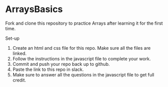 # ArraysBasics
Fork and clone this repository to practice Arrays after learning it for the first time.

Set-up
1. Create an html and css file for this repo.  Make sure all the files are linked.
2. Follow the instructions in the javascript file to complete your work.
3. Commit and push your repo back up to github.
4. Paste the link to this repo in slack.
5. Make sure to answer all the questions in the javascript file to get full credit.
